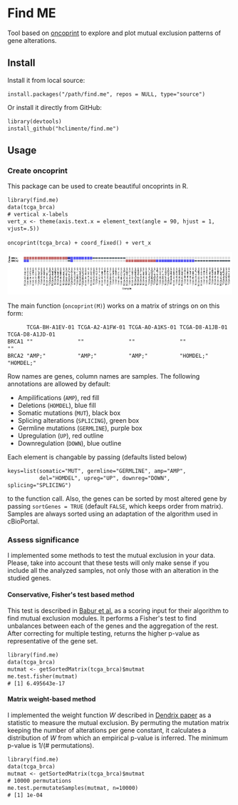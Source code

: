 # Find ME

Tool based on [oncoprint](https://github.com/dakl/oncoprint) to explore and plot mutual exclusion patterns of gene alterations.

## Install

Install it from local source:

```{r}
install.packages("/path/find.me", repos = NULL, type="source")
```

Or install it directly from GitHub:

```{r}
library(devtools)
install_github("hclimente/find.me")
```

## Usage

### Create oncoprint

This package can be used to create beautiful oncoprints in R. 

```{r}
library(find.me)
data(tcga_brca)
# vertical x-labels
vert_x <- theme(axis.text.x = element_text(angle = 90, hjust = 1, vjust=.5))

oncoprint(tcga_brca) + coord_fixed() + vert_x
```

![oncoprint-example](oncoprint-example.png)

The main function (`oncoprint(M)`) works on a matrix of strings on on this form: 

```
      TCGA-BH-A1EV-01 TCGA-A2-A1FW-01 TCGA-AO-A1KS-01 TCGA-D8-A1JB-01 TCGA-D8-A1JD-01
BRCA1 ""              ""              ""              ""              ""             
BRCA2 "AMP;"          "AMP;"          "AMP;"          "HOMDEL;"       "HOMDEL;"      
```

Row names are genes, column names are samples. The following annotations are allowed by default: 

* Ampilifications (`AMP`), red fill
* Deletions (`HOMDEL`), blue fill
* Somatic mutations (`MUT`), black box
* Splicing alterations (`SPLICING`), green box
* Germline mutations (`GERMLINE`), purple box
* Upregulation (`UP`), red outline
* Downregulation (`DOWN`), blue outline

Each element is changable by passing (defaults listed below)

```{r}
keys=list(somatic="MUT", germline="GERMLINE", amp="AMP", 
          del="HOMDEL", upreg="UP", downreg="DOWN", splicing="SPLICING")
```

to the function call. Also, the genes can be sorted by most altered gene by passing `sortGenes = TRUE` (default `FALSE`, which keeps order from matrix). Samples are always sorted using an adaptation of the algorithm used in cBioPortal. 

### Assess significance

I implemented some methods to test the mutual exclusion in your data. Please, take into account that these tests will only make sense if you include all the analyzed samples, not only those with an alteration in the studied genes.

#### Conservative, Fisher's test based method

This test is described in [Babur et al.](http://www.ncbi.nlm.nih.gov/pmc/articles/PMC4381444/) as a scoring input for their algorithm to find mutual exclusion modules. It performs a Fisher's test to find unbalances between each of the genes and the aggregation of the rest. After correcting for multiple testing, returns the higher p-value as representative of the gene set.

```{r}
library(find.me)
data(tcga_brca)
mutmat <- getSortedMatrix(tcga_brca)$mutmat
me.test.fisher(mutmat)
# [1] 6.495643e-17
```

#### Matrix weight-based method

I implemented the weight function *W* described in [Dendrix paper](http://www.ncbi.nlm.nih.gov/pubmed/21653252) as a statistic to measure the mutual exclusion. By permuting the mutation matrix keeping the number of alterations per gene constant, it calculates a distribution of *W* from which an empirical p-value is inferred. The minimum p-value is 1/(# permutations).

```{r}
library(find.me)
data(tcga_brca)
mutmat <- getSortedMatrix(tcga_brca)$mutmat
# 10000 permutations
me.test.permutateSamples(mutmat, n=10000)
# [1] 1e-04
```